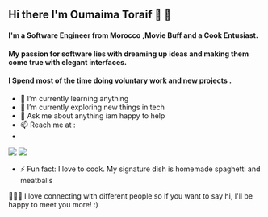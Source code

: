 ## Hi there I'm Oumaima Toraif :partying_face: :wave:

#### I'm a Software Engineer from Morocco ,Movie Buff and a Cook Entusiast.
#### My passion for software lies with dreaming up ideas and making them come true with elegant interfaces.
#### I Spend most of the time doing voluntary work and new projects .


- 🌱 I’m currently learning anything
- 🔭 I’m currently exploring new things in tech
- 💬 Ask me about anything iam happy to help
- 📫 Reach me at :
- 
<img src="https://img.shields.io/badge/Gmail-D14836?style=for-the-badge&logo=gmail&logoColor=white"/>
 <a href="https://www.linkedin.com/in/oumaima-toraif/">
 <img src="https://img.shields.io/badge/LinkedIn-0077B5?style=for-the-badge&logo=linkedin&logoColor=white"/></a>
                                                                                                                                   
- ⚡️ Fun fact: I love to cook. My signature dish is homemade spaghetti and meatballs

:people_holding_hands: I love connecting with different people so if you want to say hi, I'll be happy to meet you more! :)



